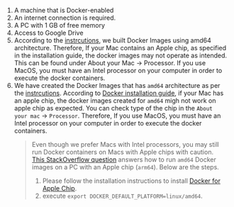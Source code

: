 
1. A machine that is Docker-enabled 
2. An internet connection is required. 
3. A PC with 1 GB of free memory
4. Access to Google Drive
5. According to the [instrcutions](https://conf.researchr.org/track/icse-2022/icse-2022-artifact-evaluation), we built Docker Images using amd64 architecture. Therefore, If your Mac contains an Apple chip, as specified in the installation guide, the docker images may not operate as intended. This can be found under About your Mac -> Processor. If you use MacOS, you must have an Intel processor on your computer in order to execute the docker containers. 
6. We have created the Docker Images that has `amd64` architecture as per the [instrcutions](https://conf.researchr.org/track/icse-2022/icse-2022-artifact-evaluation). According to [Docker installation guide](https://docs.docker.com/desktop/mac/apple-silicon/), if your Mac has an apple chip, the docker images created for `amd64` migh not work  on  apple chip as expected. You can check type of the chip in the `About your mac` -> `Processor`. Therefore, If you use MacOS, you must have an Intel processor on your computer in order to execute the docker containers. 
    > Even though we prefer Macs with Intel processors, you may still run Docker containers on Macs with Apple chips with caution. [This StackOverflow question](https://stackoverflow.com/questions/65612411/forcing-docker-to-use-linux-amd64-platform-by-default-on-macos) answers how to run `amd64` Docker images on a PC with an Apple chip (`arm64`). Below are the steps. 
    > 1. Please follow the installation instructions to install [Docker for Apple Chip](https://docs.docker.com/desktop/mac/apple-silicon/). 
    > 2. execute `export DOCKER_DEFAULT_PLATFORM=linux/amd64`.
